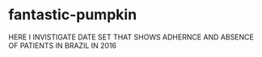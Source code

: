 # fantastic-pumpkin

HERE I INVISTIGATE DATE SET THAT SHOWS ADHERNCE AND ABSENCE OF PATIENTS IN BRAZIL IN 2016 
